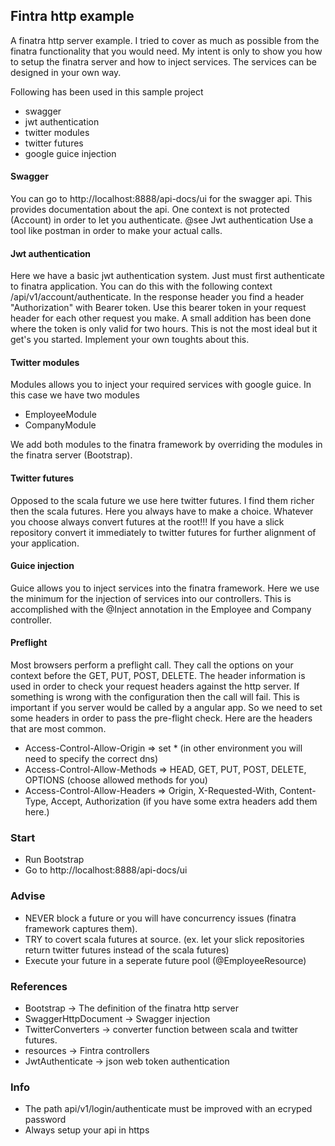 ## Fintra http example

A finatra http server example. I tried to cover as much as possible from the finatra functionality that you would need.
My intent is only to show you how to setup the finatra server and how to inject services. The services can be designed in your own way. 

Following has been used in this sample project
* swagger
* jwt authentication
* twitter modules
* twitter futures
* google guice injection

#### Swagger
You can go to http://localhost:8888/api-docs/ui for the swagger api. This provides documentation about the api. One context
is not protected (Account) in order to let you authenticate. @see Jwt authentication
Use a tool like postman in order to make your actual calls.

#### Jwt authentication
Here we have a basic jwt authentication system. Just must first authenticate to finatra application. You can do this with the following
context /api/v1/account/authenticate.
In the response header you find a header "Authorization" with Bearer token.
Use this bearer token in your request header for each other request you make. A small addition has been done where the token
is only valid for two hours. This is not the most ideal but it get's you started. Implement your own toughts about this.

#### Twitter modules
Modules allows you to inject your required services with google guice. In this case we have two modules
* EmployeeModule
* CompanyModule

We add both modules to the finatra framework by overriding the modules in the finatra server (Bootstrap).

#### Twitter futures
Opposed to the scala future we use here twitter futures. I find them richer then the scala futures. Here you always have to make a choice.
Whatever you choose always convert futures at the root!!! If you have a slick repository convert it immediately to  twitter futures for
further alignment of your application.

#### Guice injection
Guice allows you to inject services into the finatra framework. Here we use the minimum for the injection of services into
our controllers. 
This is accomplished with the @Inject annotation in the Employee and Company controller.

#### Preflight
Most browsers perform a preflight call. They call the options on your context before the GET, PUT, POST, DELETE. The
header information is used in order to check your request headers against the http server. If something is wrong with
the configuration then the call will fail. This is important if you server would be called by a angular app.
So we need to set some headers in order to pass the pre-flight check. Here are the headers that are most common.
* Access-Control-Allow-Origin => set * (in other environment you will need to specify the correct dns)
* Access-Control-Allow-Methods => HEAD, GET, PUT, POST, DELETE, OPTIONS (choose allowed methods for you)
* Access-Control-Allow-Headers => Origin, X-Requested-With, Content-Type, Accept, Authorization (if you have some extra headers add them here.)

### Start
* Run Bootstrap
* Go to http://localhost:8888/api-docs/ui

### Advise
* NEVER block a future or you will have concurrency issues (finatra framework captures them).
* TRY to covert scala futures at source. (ex. let your slick repositories return twitter futures instead of the scala futures)
* Execute your future in a seperate future pool (@EmployeeResource)

### References
* Bootstrap -> The definition of the finatra http server
* SwaggerHttpDocument -> Swagger injection
* TwitterConverters -> converter function between scala and twitter futures.
* resources -> Fintra controllers
* JwtAuthenticate -> json web token authentication

### Info
* The path api/v1/login/authenticate must be improved with an ecryped password
* Always setup your api in https



